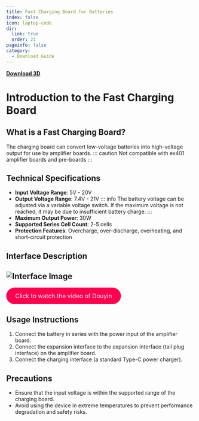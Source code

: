 ```yaml
---
title: Fast Charging Board for Batteries
index: false
icon: laptop-code
dir:
  link: true
  order: 21
pageinfo: false
category:
  - Download Guide
---
```


**[Download 3D](https://likeyou156156.online:9000/lky/3D/kcb.step)**

# Introduction to the Fast Charging Board

## What is a Fast Charging Board?
The charging board can convert low-voltage batteries into high-voltage output for use by amplifier boards.
::: caution
Not compatible with ex401 amplifier boards and pre-boards
:::

## Technical Specifications

- **Input Voltage Range**: 5V - 20V
- **Output Voltage Range**: 7.4V - 21V
::: info
The battery voltage can be adjusted via a variable voltage switch. If the maximum voltage is not reached, it may be due to insufficient battery charge.
:::
- **Maximum Output Power**: 30W
- **Supported Series Cell Count**: 2-5 cells
- **Protection Features**: Overcharge, over-discharge, overheating, and short-circuit protection

## Interface Description
![Interface Image](https://likeyou156156.online:9000/lky/lky/charge/chargerp.jpg)
---
<a href="https://www.douyin.com/video/7444854451191500069" target="_blank" style="display: inline-block; padding: 12px 24px; font-size: 16px; color: #fff; background-color: #ff0050; border-radius: 30px; text-decoration: none;">
  Click to watch the video of Douyin
</a>

## Usage Instructions

1. Connect the battery in series with the power input of the amplifier board.
2. Connect the expansion interface to the expansion interface (tail plug interface) on the amplifier board.
3. Connect the charging interface (a standard Type-C power charger).

## Precautions

- Ensure that the input voltage is within the supported range of the charging board.
- Avoid using the device in extreme temperatures to prevent performance degradation and safety risks.
